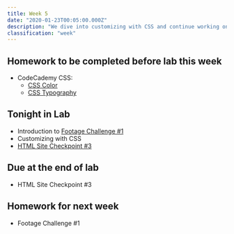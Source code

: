 ```yaml
---
title: Week 5
date: "2020-01-23T00:05:00.000Z"
description: "We dive into customizing with CSS and continue working on our HTML sites"
classification: "week"
---
```


## Homework to be completed before lab this week

- CodeCademy CSS:
  - <a href="https://www.codecademy.com/courses/learn-css/lessons/color/exercises/what-is-color" target="_blank">CSS Color</a>
  - <a href="https://www.codecademy.com/courses/learn-css/lessons/css-typography/exercises/typography" target="_blank">CSS Typography</a>

## Tonight in Lab

- Introduction to <a href="/footage-challenge-one/">Footage Challenge #1</a>
- Customizing with CSS
- <a href="/html-checkpoint-three">HTML Site Checkpoint #3</a>

## Due at the end of lab

- HTML Site Checkpoint #3

## Homework for next week

- Footage Challenge #1
